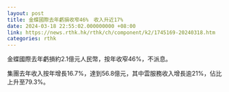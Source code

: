 ```yaml
---
layout: post
title: 金蝶國際去年虧損收窄46%　收入升近17%
date: 2024-03-18 22:55:02.000000000 +08:00
link: https://news.rthk.hk/rthk/ch/component/k2/1745169-20240318.htm
categories: rthk
---
```


金蝶國際去年虧損約2.1億元人民幣，按年收窄46%，不派息。

集團去年收入按年增長16.7%，達到56.8億元，其中雲服務收入增長逾21%，佔比上升至79.3%。
